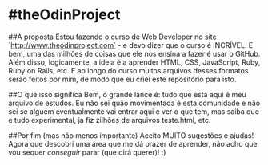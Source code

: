 #theOdinProject
==============

##A proposta
Estou fazendo o curso de Web Developer no site ´http://www.theodinproject.com´ - e devo dizer que o curso é INCRÍVEL. E bem, uma das milhões de coisas que ele nos ensina a fazer é usar o GitHub. Além disso, logicamente, a ideia é a aprender HTML, CSS, JavaScript, Ruby, Ruby on Rails, etc. E ao longo do curso muitos arquivos desses formatos serão feitos por mim, de modo que eu criei este repositório para isto.

##O que isso significa
Bem, o grande lance é: tudo que está aqui é meu arquivo de estudos. Eu não sei quão movimentada é esta comunidade e não sei se alguém eventualmente vai entrar aqui e ver o que tem, mas saiba que e tudo experimental, ja fiz zilhões de arquivos teste.html, etc.

##Por fim (mas não menos importante)
Aceito MUITO sugestões e ajudas! Agora que descobri uma área que me dá prazer de aprender, não acho que vou sequer *conseguir* parar (que dirá querer)!  :)
